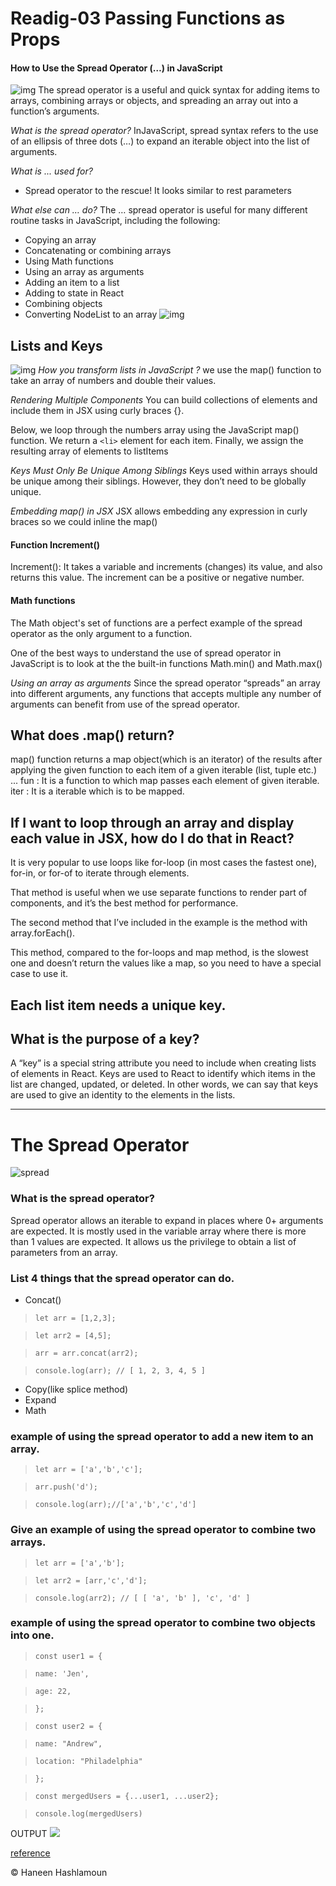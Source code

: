 # Readig-03 Passing Functions as Props
#### How to Use the Spread Operator (…) in JavaScript
![img](https://miro.medium.com/max/2000/1*24ayqOY008AvW_VmkqsYdA.png)
The spread operator is a useful and quick syntax for adding items to arrays, combining arrays or objects, and spreading an array out into a function’s arguments.

*What is the spread operator?*
InJavaScript, spread syntax refers to the use of an ellipsis of three dots (…) to expand an iterable object into the list of arguments.

*What is ... used for?*
- Spread operator to the rescue! It looks similar to rest parameters

*What else can … do?*
The … spread operator is useful for many different routine tasks in JavaScript, including the following:
- Copying an array
- Concatenating or combining arrays
- Using Math functions
- Using an array as arguments
- Adding an item to a list
- Adding to state in React
- Combining objects
- Converting NodeList to an array
![img](https://miro.medium.com/max/1000/1*oB0L8ezFrNnU9aR55BrEng.png)


## Lists and Keys
![img](https://i.ytimg.com/vi/0sasRxl35_8/maxresdefault.jpg)
*How you transform lists in JavaScript ?*
we use the map() function to take an array of numbers and double their values.

*Rendering Multiple Components*
You can build collections of elements and include them in JSX using curly braces {}.

Below, we loop through the numbers array using the JavaScript map() function. We return a `<li>` element for each item. Finally, we assign the resulting array of elements to listItems

*Keys Must Only Be Unique Among Siblings*
Keys used within arrays should be unique among their siblings. However, they don’t need to be globally unique.

*Embedding map() in JSX*
JSX allows embedding any expression in curly braces so we could inline the map() 

#### Function Increment()
 Increment(): It takes a variable and increments (changes) its value, and also returns this value. The increment can be a positive or negative number.

#### Math functions
The Math object's set of functions are a perfect example of the spread operator as the only argument to a function.

One of the best ways to understand the use of spread operator in JavaScript is to look at the the built-in functions Math.min() and Math.max()

*Using an array as arguments*
Since the spread operator “spreads” an array into different arguments, any functions that accepts multiple any number of arguments can benefit from use of the spread operator.

## What does .map() return?
map() function returns a map object(which is an iterator) of the results after applying the given function to each item of a given iterable (list, tuple etc.) ... fun : It is a function to which map passes each element of given iterable. iter : It is a iterable which is to be mapped.

## If I want to loop through an array and display each value in JSX, how do I do that in React?

It is very popular to use loops like for-loop (in most cases the fastest one), for-in, or for-of to iterate through elements.

That method is useful when we use separate functions to render part of components, and it’s the best method for performance.

The second method that I’ve included in the example is the method with array.forEach().

This method, compared to the for-loops and map method, is the slowest one and doesn’t return the values like a map, so you need to have a special case to use it.

## Each list item needs a unique __key__.

## What is the purpose of a key?
A “key” is a special string attribute you need to include when creating lists of elements in React. Keys are used to React to identify which items in the list are changed, updated, or deleted. In other words, we can say that keys are used to give an identity to the elements in the lists.

--------------------------

# The Spread Operator

![spread](https://i2.wp.com/www.logic24by7.com/wp-content/uploads/2018/11/spreadOperator.png?fit=560%2C315&ssl=1)

### What is the spread operator?
Spread operator allows an iterable to expand in places where 0+ arguments are expected. It is mostly used in the variable array where there is more than 1 values are expected. It allows us the privilege to obtain a list of parameters from an array.

### List 4 things that the spread operator can do.

- Concat()
> `let arr = [1,2,3];`

> `let arr2 = [4,5];`

> `arr = arr.concat(arr2);`

> `console.log(arr); // [ 1, 2, 3, 4, 5 ]`

- Copy(like splice method)
- Expand
- Math

### example of using the spread operator to add a new item to an array.
>`let arr = ['a','b','c'];`

>`arr.push('d');`

>`console.log(arr);//['a','b','c','d']`

### Give an example of using the spread operator to combine two arrays.

>`let arr = ['a','b'];`

>`let arr2 = [arr,'c','d'];`
  
>`console.log(arr2); // [ [ 'a', 'b' ], 'c', 'd' ]`


### example of using the spread operator to combine two objects into one.

>`const user1 = {`

>`name: 'Jen',`

>`age: 22,`

>`};`
  
>`const user2 = {`
    
>`name: "Andrew",`

>`location: "Philadelphia" `

>`};`
  
>`const mergedUsers = {...user1, ...user2};`

>`console.log(mergedUsers)`

OUTPUT
![](https://media.geeksforgeeks.org/wp-content/uploads/20200427163229/Screenshot-from-2020-04-27-16-02-361.png)

[reference](https://www.geeksforgeeks.org/javascript-spread-operator/)

© Haneen Hashlamoun

